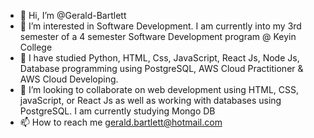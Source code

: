 - 👋 Hi, I’m @Gerald-Bartlett
- 👀 I’m interested in Software Development. I am currently into my 3rd semester of a 4 semester Software Development program @ Keyin College 
- 🌱 I have studied Python, HTML, Css, JavaScript, React Js, Node Js, Database programming using PostgreSQL, AWS Cloud Practitioner & AWS Cloud Developing. 
- 💞️ I’m looking to collaborate on web development using HTML, CSS, javaScript, or React Js as well as working with databases using PostgreSQL. I am currently studying         Mongo DB
- 📫 How to reach me gerald.bartlett@hotmail.com

<!---
Gerald-Bartlett/Gerald-Bartlett is a ✨ special ✨ repository because its `README.md` (this file) appears on your GitHub profile.
You can click the Preview link to take a look at your changes.
--->

